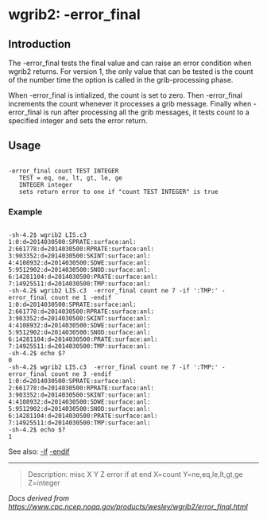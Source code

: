 # wgrib2: -error_final

## Introduction

The -error_final tests the final value
and can raise an error condition when wgrib2 returns.
For version 1, the only value that can be tested is the count
of the number time the option is called in the grib-processing phase.

When -error_final is intialized, the count is set to zero.
Then -error_final increments the count whenever it processes
a grib message.
Finally when -error_final is run after processing all the grib
messages, it tests count to a specified integer and sets the error return.

## Usage

```

-error_final count TEST INTEGER
   TEST = eq, ne, lt, gt, le, ge
   INTEGER integer
   sets return error to one if "count TEST INTEGER" is true

```

### Example

```

-sh-4.2$ wgrib2 LIS.c3
1:0:d=2014030500:SPRATE:surface:anl:
2:661778:d=2014030500:RPRATE:surface:anl:
3:903352:d=2014030500:SKINT:surface:anl:
4:4108932:d=2014030500:SDWE:surface:anl:
5:9512902:d=2014030500:SNOD:surface:anl:
6:14281104:d=2014030500:PRATE:surface:anl:
7:14925511:d=2014030500:TMP:surface:anl:
-sh-4.2$ wgrib2 LIS.c3  -error_final count ne 7 -if ':TMP:' -error_final count ne 1 -endif
1:0:d=2014030500:SPRATE:surface:anl:
2:661778:d=2014030500:RPRATE:surface:anl:
3:903352:d=2014030500:SKINT:surface:anl:
4:4108932:d=2014030500:SDWE:surface:anl:
5:9512902:d=2014030500:SNOD:surface:anl:
6:14281104:d=2014030500:PRATE:surface:anl:
7:14925511:d=2014030500:TMP:surface:anl:
-sh-4.2$ echo $?
0
-sh-4.2$ wgrib2 LIS.c3  -error_final count ne 7 -if ':TMP:' -error_final count ne 3 -endif
1:0:d=2014030500:SPRATE:surface:anl:
2:661778:d=2014030500:RPRATE:surface:anl:
3:903352:d=2014030500:SKINT:surface:anl:
4:4108932:d=2014030500:SDWE:surface:anl:
5:9512902:d=2014030500:SNOD:surface:anl:
6:14281104:d=2014030500:PRATE:surface:anl:
7:14925511:d=2014030500:TMP:surface:anl:
-sh-4.2$ echo $?
1

```

See also:
[-if](./if.md)
[-endif](./endif.md)

---

> Description: misc X Y Z error if at end X=count Y=ne,eq,le,lt,gt,ge Z=integer

_Docs derived from <https://www.cpc.ncep.noaa.gov/products/wesley/wgrib2/error_final.html>_
